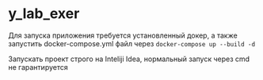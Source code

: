 # y_lab_exer

Для запуска приложения требуется установленный докер, а также запустить docker-compose.yml файл через `docker-compose up --build -d`

Запускать проект строго на Inteliji Idea, нормальный запуск через cmd не гарантируется
